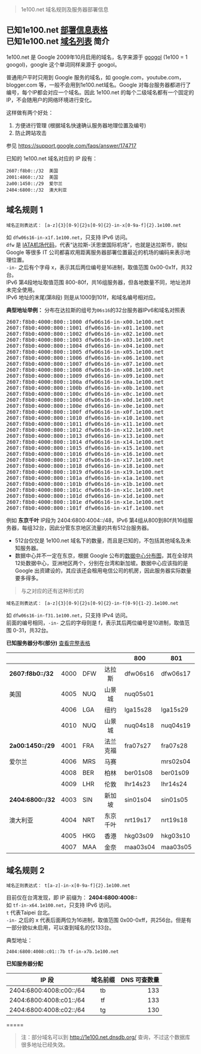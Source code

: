 > 1e100.net 域名规则及服务器部署信息 

**已知1e100.net <a href="https://docs.google.com/spreadsheets/d/1a5HI0lkc1TycJdwJnCVDVd3x6_gemI3CQhNHhdsVmP8" target="_blank">部署信息表格</a>**  
**已知1e100.net <a href="https://github.com/lennylxx/ipv6-hosts/blob/master/separation/1e100.txt" target="_blank">域名列表</a>**
简介
----
1e100.net 是 Google 2009年10月启用的域名，名字来源于 <a href="http://en.wikipedia.org/wiki/Googol" target="_blank">googol</a> (1e100 = 1 googol)，google 这个单词同样来源于 googol。

普通用户平时只用到 Google 服务的域名，如 google.com，youtube.com，blogger.com 等，一般不会用到1e100.net域名。Google 对每台服务器都进行了编号，每个IP都会对应一个域名。因此 1e100.net 的每个二级域名都有一个固定的IP，不会随用户的网络环境进行变化。

这样做有两个好处：  
1.  方便进行管理 (根据域名快速确认服务器地理位置及编号)  
2.  防止跨站攻击  

 参见 https://support.google.com/faqs/answer/174717   


已知的 1e100.net 域名对应的 IP 段有：  
<pre><code>2607:f8b0::/32  美国   
2001:4860::/32  美国  
2a00:1450::/29  爱尔兰   
2404:6800::/32  澳大利亚</code></pre>  

域名规则 1 
---- 

<pre><code>域名正则表达式： [a-z]{3}[0-9]{2}<span="color:blue">s</span>[0-9]{2}-in-x[0-9a-f]{2}.1e100.net</code></pre>  
如 <code>dfw06s16-in-x1f.1e100.net</code>，只支持 IPv6 访问。  
<code>dfw</code> 是 <a href="http://en.wikipedia.org/wiki/International_Air_Transport_Association_airport_code" target="_blank">IATA机场代码</a>，代表“达拉斯-沃思堡国际机场”，也就是达拉斯市，貌似 Google 等很多 IT 公司都喜欢用距离服务器部署位置最近的机场的编码来表示地理位置。  
<code>-in-</code> 之后有个字母 x，表示其后两位编号是16进制，取值范围 0x00-0x1f，共32台。  
IPv6 第4段地址取值范围 800-80f，共16组服务器，但各地数量不同，地址池并未完全使用。  
IPv6 地址的末尾(第8段) 则是从1000到101f，和域名编号相对应。 
 
**典型地址举例：** 分布在达拉斯的组号为<code>06s16</code>的32台服务器IPv6和域名对照表
<pre>2607:f8b0:4000:800::1000 dfw06s16-in-x00.1e100.net
2607:f8b0:4000:800::1001 dfw06s16-in-x01.1e100.net
2607:f8b0:4000:800::1002 dfw06s16-in-x02.1e100.net
2607:f8b0:4000:800::1003 dfw06s16-in-x03.1e100.net
2607:f8b0:4000:800::1004 dfw06s16-in-x04.1e100.net
2607:f8b0:4000:800::1005 dfw06s16-in-x05.1e100.net
2607:f8b0:4000:800::1006 dfw06s16-in-x06.1e100.net
2607:f8b0:4000:800::1007 dfw06s16-in-x07.1e100.net
2607:f8b0:4000:800::1008 dfw06s16-in-x08.1e100.net
2607:f8b0:4000:800::1009 dfw06s16-in-x09.1e100.net
2607:f8b0:4000:800::100a dfw06s16-in-x0a.1e100.net
2607:f8b0:4000:800::100b dfw06s16-in-x0b.1e100.net
2607:f8b0:4000:800::100c dfw06s16-in-x0c.1e100.net
2607:f8b0:4000:800::100d dfw06s16-in-x0d.1e100.net
2607:f8b0:4000:800::100e dfw06s16-in-x0e.1e100.net
2607:f8b0:4000:800::100f dfw06s16-in-x0f.1e100.net
2607:f8b0:4000:800::1010 dfw06s16-in-x10.1e100.net
2607:f8b0:4000:800::1011 dfw06s16-in-x11.1e100.net
2607:f8b0:4000:800::1012 dfw06s16-in-x12.1e100.net
2607:f8b0:4000:800::1013 dfw06s16-in-x13.1e100.net
2607:f8b0:4000:800::1014 dfw06s16-in-x14.1e100.net
2607:f8b0:4000:800::1015 dfw06s16-in-x15.1e100.net
2607:f8b0:4000:800::1016 dfw06s16-in-x16.1e100.net
2607:f8b0:4000:800::1017 dfw06s16-in-x17.1e100.net
2607:f8b0:4000:800::1018 dfw06s16-in-x18.1e100.net
2607:f8b0:4000:800::1019 dfw06s16-in-x19.1e100.net
2607:f8b0:4000:800::101a dfw06s16-in-x1a.1e100.net
2607:f8b0:4000:800::101b dfw06s16-in-x1b.1e100.net
2607:f8b0:4000:800::101c dfw06s16-in-x1c.1e100.net
2607:f8b0:4000:800::101d dfw06s16-in-x1d.1e100.net
2607:f8b0:4000:800::101e dfw06s16-in-x1e.1e100.net
2607:f8b0:4000:800::101f dfw06s16-in-x1f.1e100.net</pre>

例如 **东京千叶** IP段为  2404:6800:4004::/48，IPv6 第4组从800到80f共16组服务器，每组32台，因此分管东京地区流量的共有512台服务器。
* 512台仅仅是 1e100.net 域名下的数量，而且是已知的，不包括其他域名及未知服务器。  
* 数据中心并不一定在东京，根据 Google 公布的<a href="https://www.google.com/about/datacenters/inside/locations/index.html" target="_blank">数据中心分布图</a>，其在全球共12处数据中心，亚洲地区两个，分别在台湾和新加坡。数据中心应该指的是 Google 出资建设的，其应该还会租用电信公司的机房，因此服务器实际数量要多得多。

> 与之对应的还有这种形式的  
<pre><code>域名正则表达式： [a-z]{3}[0-9]{2}s[0-9]{2}-in-f[0-9]{1-2}.1e100.net</code></pre>  
如 <code>dfw06s16-in-f31.1e100.net</code>，只支持 IPv4 访问。  
前面的编号相同，<code>-in-</code> 之后的字母则是 f，表示其后两位编号是10进制，取值范围 0-31，共32台。




**已知服务器分布(部分)** <a href="https://docs.google.com/spreadsheets/d/1a5HI0lkc1TycJdwJnCVDVd3x6_gemI3CQhNHhdsVmP8" target="_blank">查看完整表格</a>  

|                |      |     |            | 800      | 801      |
|----------------|------|-----|:----------:|----------|----------|
| **2607:f8b0::/32** | 4000 | DFW | 达拉斯     | dfw06s16 | dfw06s17 |
| 美国           | 4005 | NUQ | 山景城     | nuq05s01 |          |
|                | 4006 | LGA | 纽约       | lga15s28 | lga15s29 |
|                | 4010 | NUQ | 山景城     | nuq04s18 | nuq04s19 |
| **2a00:1450::/29** | 4001 | FRA | 法兰克福   | fra07s27 | fra07s28 |
| 爱尔兰         | 4006 | MRS | 马赛       |          | mrs02s04 |
|                | 4008 | BER | 柏林       | ber01s08 | ber01s09 | 
|                | 4009 | LHR | 伦敦       | lhr14s23 | lhr14s24 |
| **2404:6800::/32** | 4003 | SIN | 新加坡     | sin01s04 | sin01s05 |
| 澳大利亚       | 4004 | NRT | 东京千叶   | nrt19s17 | nrt19s18 |
|                | 4005 | HKG | 香港       | hkg03s09 | hkg03s10 |
|                | 4007 | MAA | 金奈       | maa03s04 | maa03s05 |

域名规则 2 
---- 
<pre><code>域名正则表达式： t[a-z]-in-x[0-9a-f]{2}.1e100.net</code></pre>  
目前仅在台湾发现，即 IP 前缀为： **2404:6800:4008::**  
如 <code>tf-in-x64.1e100.net</code>，只支持 IPv6 访问。  
<code>t</code> 代表Taipei 台北。  
<code>-in-</code> 之后的 x 代表后面两位为16进制，取值范围 0x00-0xff，共256台。但是有一部分貌似未启用，可以查到域名的仅133台。  

典型地址：  
<pre><code>2404:6800:4008:c01::7b tf-in-x7b.1e100.net</code></pre>

**已知服务器分配**  

| IP 段 | 域名前缀 | DNS 可查数量 |
|----------------|:----:|----:|
| 2404:6800:4008:c00::/64| tb | 133 |
| 2404:6800:4008:c01::/64| tf | 133 |
| 2404:6800:4008:c02::/64| tg | 130 |

=====
> 注：部分域名可以到 http://1e100.net.dnsdb.org/ 查询，不过这个数据库很多地址已经失效。